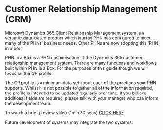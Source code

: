 # Customer Relationship Management (CRM)

Microsoft Dynamics 365 Client Relationship Management system is a versatile data-based product which Murray PHN has configured to meet many of the PHNs' business needs. Other PHNs are now adopting this ‘PHN in a box’.

PHN in a Box is a PHN customisation of the Dynamics 365 customer relationship management system. There are many functions and workflows built within PHN in a Box. For the purposes of this guide though we will focus on the GP profile.

The GP profile is a minimum data set about each of the practices your PHN supports. Whilst it is not possible to gather all of the information required, the profile is intended to be updated regularly over time. If you believe additional fields are required, please talk with your manager who can inform the development team.

To watch a brief preview video (1min 30 secs) [CLICK HERE](https://youtu.be/P8YCFshdRaY).

Future development of systems may integrate the two systems. 
